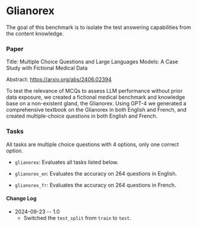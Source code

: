 # Glianorex

The goal of this benchmark is to isolate the test answering capabilities from the content knowledge.

### Paper

Title: Multiple Choice Questions and Large Languages Models: A Case Study with Fictional Medical Data

Abstract: https://arxiv.org/abs/2406.02394

To test the relevance of MCQs to assess LLM performance without prior data exposure, we created a fictional medical benchmark and knowledge base on a non-existent gland, the Glianorex. Using GPT-4 we generated a comprehensive textbook on the Glianorex in both English and French, and created multiple-choice questions in both English and French.

### Tasks

All tasks are multiple choice questions with 4 options, only one correct option.

- `glianorex`: Evaluates all tasks listed below.

- `glianorex_en`: Evaluates the accuracy on 264 questions in English.
- `glianorex_fr`: Evaluates the accuracy on 264 questions in French.

#### Change Log

* 2024-09-23 -- 1.0
  * Switched the `test_split` from `train` to `test`.
